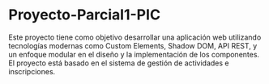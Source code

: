 # Proyecto-Parcial1-PIC
Este proyecto tiene como objetivo desarrollar una aplicación web utilizando tecnologías modernas como Custom Elements, Shadow DOM, API REST, y un enfoque modular en el diseño y la implementación de los componentes. El proyecto está basado en el sistema de gestión de actividades e inscripciones.
